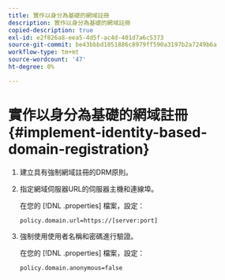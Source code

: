 ```yaml
---
title: 實作以身分為基礎的網域註冊
description: 實作以身分為基礎的網域註冊
copied-description: true
exl-id: e2f826a8-eea5-4d5f-ac4d-401d7a6c5373
source-git-commit: be43bbbd1051886c8979ff590a3197b2a7249b6a
workflow-type: tm+mt
source-wordcount: '47'
ht-degree: 0%

---
```


# 實作以身分為基礎的網域註冊{#implement-identity-based-domain-registration}

1. 建立具有強制網域註冊的DRM原則。
1. 指定網域伺服器URL的伺服器主機和連線埠。

   在您的 [!DNL .properties] 檔案，設定：

   ```
   policy.domain.url=https://[server:port] 
   ```

1. 強制使用使用者名稱和密碼進行驗證。

   在您的 [!DNL .properties] 檔案，設定：

   ```
   policy.domain.anonymous=false 
   ```
